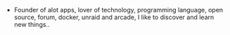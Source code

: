 - Founder of alot apps, lover of technology, programming language, open source, forum, docker, unraid and arcade, I like to discover and learn new things..
  <br>






























































































































































































































































































































































































































































































































































































































































































































































































